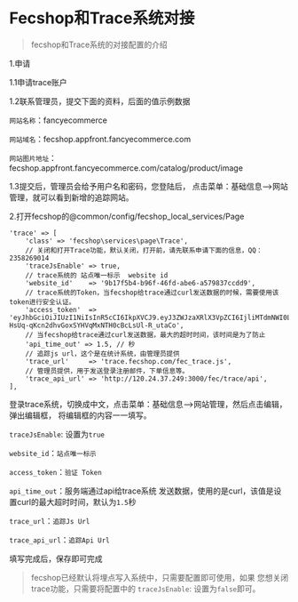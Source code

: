 Fecshop和Trace系统对接
=====================


> fecshop和Trace系统的对接配置的介绍


1.申请

1.1申请trace账户

1.2联系管理员，提交下面的资料，后面的值示例数据

`网站名称`：fancyecommerce

`网站域名`：fecshop.appfront.fancyecommerce.com

`网站图片地址`：fecshop.appfront.fancyecommerce.com/catalog/product/image

1.3提交后，管理员会给予用户名和密码，您登陆后，
点击菜单：基础信息-->网站管理，就可以看到新增的追踪网站。


2.打开fecshop的@common/config/fecshop_local_services/Page

```
'trace' => [
    'class' => 'fecshop\services\page\Trace',
    // 关闭和打开Trace功能，默认关闭，打开前，请先联系申请下面的信息，QQ：2358269014
    'traceJsEnable' => true,
    // trace系统的 站点唯一标示  website id
    'website_id'    => '9b17f5b4-b96f-46fd-abe6-a579837ccdd9',
    // trace系统的Token，当fecshop给trace通过curl发送数据的时候，需要使用该token进行安全认证。
    'access_token'  => 'eyJhbGciOiJIUzI1NiIsInR5cCI6IkpXVCJ9.eyJ3ZWJzaXRlX3VpZCI6IjliMTdmNWI0LWI5NmYtNDZmZC1hYmU2LWE1Nzk4MzdjY2RkOSJ9.-HsUq-qKcn2dhvGoxSYHVqMxNTH0cBcLsUl-R_utaCo',
    // 当fecshop给trace通过curl发送数据，最大的超时时间，该时间是为了防止
    'api_time_out' => 1.5, // 秒
    // 追踪js url，这个是在统计系统，由管理员提供
    'trace_url'     => 'trace.fecshop.com/fec_trace.js',
    // 管理员提供，用于发送登录注册邮件，下单信息等。
    'trace_api_url' => 'http://120.24.37.249:3000/fec/trace/api',
],
```

登录trace系统，切换成中文，点击菜单：基础信息-->网站管理，然后点击编辑，弹出编辑框，
将编辑框的内容一一填写。

`traceJsEnable`: 设置为`true`

`website_id`：`站点唯一标示`

`access_token`：`验证 Token`

`api_time_out`：服务端通过api给trace系统
发送数据，使用的是curl，该值是设置curl的最大超时时间，默认为`1.5`秒

`trace_url`：`追踪Js Url`

`trace_api_url`：`追踪Api Url`

填写完成后，保存即可完成

> fecshop已经默认将埋点写入系统中，只需要配置即可使用，如果
您想关闭trace功能，只需要将配置中的
`traceJsEnable`: 设置为`false`即可。















